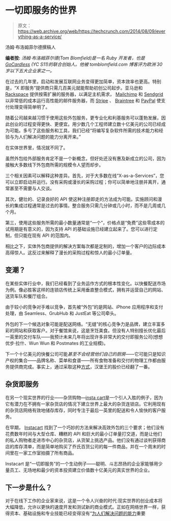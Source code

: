 # 一切即服务的世界 

> 原文：<https://web.archive.org/web/https://techcrunch.com/2014/08/09/everything-as-a-service/>

汤姆·布洛姆菲尔德撰稿人

**编者按:** *汤姆·布洛姆菲尔德(Tom Blomfield)是一名 Ruby 开发者，也是 [GoCardless](https://web.archive.org/web/20221207082307/https://gocardless.com/) (YC S11)的联合创始人。他被 tomblomfield.com 博客评为欧洲 30 岁以下五大企业家之一。*

在过去的几年里，启动和发展互联网业务变得更加简单，资本效率也更高。特别是，“X 即服务”提供商只需几百美元就能帮助初创公司起步。亚马逊和 [Rackspace](https://web.archive.org/web/20221207082307/http://www.rackspace.com/) 提供按需扩展的服务器，以满足主机需求， [Mailchimp](https://web.archive.org/web/20221207082307/http://mailchimp.com/) 和 [Sendgrid](https://web.archive.org/web/20221207082307/http://sendgrid.com/) 以非常低的成本运行高性能的邮件服务器，而 [Stripe](https://web.archive.org/web/20221207082307/http://www.crunchbase.com/organization/stripe) 、 [Braintree](https://web.archive.org/web/20221207082307/http://www.crunchbase.com/organization/braintree-payment-solutions) 和 [PayPal](https://web.archive.org/web/20221207082307/http://www.crunchbase.com/organization/paypal) 使支付处理变得简单明了。

随着公司越来越习惯于使用这些外包服务，更专业化和利基服务可以蓬勃发展，因此创业的过程变得更快、更便宜。用少数几个工程师建立数十亿美元的公司已经成为可能。多亏了这些服务和工具，我们已经“将编写复杂软件所需的技术能力和经验与为人们解决问题的能力分离开来。”

在实体世界里，情况就不同了。

虽然外包给外部服务肯定不是一个新概念，但好处还没有惠及新成立的公司，因为接触大多数线下外包商所需的规模令人望而却步。

三个相关因素可以解释这种差异。首先，对于大多数在线“X-as-a-Services”，您可以立即启动并运行。没有采购或漫长的采购过程；你可以简单地注册并离开，通常甚至不需要与人交谈。

其次，健壮的、记录良好的 API 使这种注册即走的方法成为可能。实施顾问和漫长的集成过程通常是过去的事情。整合服务只需几分钟或几小时，而不是几周或几个月。

第三，使用这些服务所需的最小数量通常是“一个”，价格点是“免费”这些零成本的试用期是有意义的，因为支持 API 的基础设施已经建立起来了。您可以进行定制，但只能在现有 API 的范围内。

相比之下，实体外包商提供的解决方案每次都是定制的，增加一个客户的边际成本高得惊人。这反过来解释了漫长的采购过程和惊人的最小订单量。

## **变潮？**

在某些实体行业中，我们已经看到了业务运作方式的根本性变化。以快餐配送市场为例。像必胜客这样的连锁店传统上采用垂直整合模式，拥有并运营自己的网站、送货车队和餐厅组合。

由于较小的竞争对手难以竞争，首先被“外包”的是网站、iPhone 应用程序和支付处理，由 Seamless、GrubHub 和 JustEat 等公司牵头。

外包的下一个候选对象可能是配送网络。“无缝”的核心竞争力是品牌，建立丰富多彩的网站和获取客户。对于餐馆来说，这是烹饪美食。但没有人特别擅长优化最后一英里的交付车队——我预计未来几年将出现许多非常大的交付即服务公司(想想优步·拉什、Wun Wun 和 Postmates 的工业规模)。

下一个十亿美元的快餐公司可能*甚至不会经营他们自己的厨房*——它可能只是知识产权的集合——品牌名称、菜单和食谱——所有食物准备和交付的物理工作都由服务提供商完成。事实上，通过采取这种[方式](https://web.archive.org/web/20221207082307/http://www.businessweek.com/articles/2014-07-24/burger-kings-ceo-daniel-schwartz-is-33-years-old)，汉堡王的股价已经翻了一番。

## **杂货即服务**

在另一个现实世界的行业——杂货购物—[insta cart](https://web.archive.org/web/20221207082307/https://www.instacart.com/)是一个引人入胜的例子，因为它有潜力在不拥有一家杂货店的情况下建立世界上最大的杂货连锁店。它利用现有的杂货店网络有效地储存库存，同时专注于最后一英里的配送和令人愉快的客户服务。

在早期， [Instacart](https://web.archive.org/web/20221207082307/http://www.crunchbase.com/organization/instacart) 找到了一个巧妙的方法来解决高效外包的三个要求；他们没有花费数年时间与大型仓库、糟糕的 API 和巨大的最小订单量打交道，而是让他们的私人购物者走进市中心的杂货店，从货架上挑选产品。他们没有通过谈判获得商店的库存清单，而是简单地购买了乔氏百货公司的每一件商品，并在一个周末的时间里在一家工作室拍摄了所有商品。

Instacart 是“一切即服务”的一个生动例子——聪明、斗志昂扬的企业家能够用少量员工、无场地和最少的资本投资建立价值数十亿美元的真实世界的企业。

## **下一步是什么？**

对于在线下工作的企业家来说，这是一个令人兴奋的时代:现实世界的创业成本将大幅降低，允许以更快的速度开发和测试新的商业模式。正如在网络世界一样，获得资本、基础设施和专业技能已经变得没有“[为人们解决问题的能力](https://web.archive.org/web/20221207082307/http://a16z.com/2014/07/30/the-happy-demise-of-the-10x-engineer/)重要